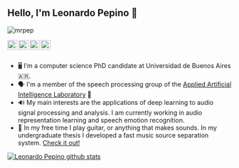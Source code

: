 ## Hello, I'm Leonardo Pepino 👋

<p align="left"> <img src="https://komarev.com/ghpvc/?username=mrpep&label=Views&color=blue&style=plastic" alt="mrpep" /> </p>

<a href="https://twitter.com/neuralsound">
  <img align="left" alt="Leonardo's Twitter" width="22px" src="https://cdn.jsdelivr.net/npm/simple-icons@v3/icons/twitter.svg" />
</a>
<a href="https://www.linkedin.com/in/leonardo-daniel-pepino/">
  <img align="left" alt="Leonardo's Linkdein" width="22px" src="https://cdn.jsdelivr.net/npm/simple-icons@v3/icons/linkedin.svg" />
</a>
<a href="https://github.com/mrpep">
  <img align="left" alt="Leonardo's Github" width="22px" src="https://cdn.jsdelivr.net/npm/simple-icons@v3/icons/github.svg" />
</a>
<a href="https://scholar.google.com/citations?user=xErFe4kAAAAJ&hl=en&oi=ao">
  <img align="left" alt="Leonardo's Google Scholar profile" width="22px" src="https://cdn.jsdelivr.net/npm/simple-icons@3.13.0/icons/googlescholar.svg" />
</a>

<br/>
<br/>

- 🖥️ I’m a computer science PhD candidate at Universidad de Buenos Aires 🇦🇷.
- 🗣️ I'm a member of the speech processing group of the [Applied Artificial Intelligence Laboratory](https://liaa.dc.uba.ar/) 🧠
- 🔊 My main interests are the applications of deep learning to audio signal processing and analysis. I am currently working in audio representation learning and speech emotion recognition.
- 🎸 In my free time I play guitar, or anything that makes sounds. In my undergraduate thesis I developed a fast music source separation system. [Check it out!](https://www.latentsound.com/)
 
<a href="https://github.com/mrpep">
 <img align="center" src="https://github-readme-stats.vercel.app/api?username=mrpep&show_icons=true&theme=dark&line_height=27" alt="Leonardo Pepino github stats"/>
</a>

